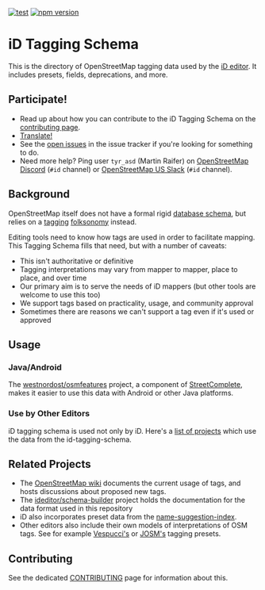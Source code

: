 [![test](https://github.com/openstreetmap/id-tagging-schema/actions/workflows/test.yml/badge.svg?branch=main)](https://github.com/openstreetmap/id-tagging-schema/actions/workflows/test.yml) [![npm version](https://badge.fury.io/js/%40openstreetmap%2Fid-tagging-schema.svg)](https://badge.fury.io/js/%40openstreetmap%2Fid-tagging-schema)

# iD Tagging Schema

This is the directory of OpenStreetMap tagging data used by the [iD editor](https://github.com/openstreetmap/iD).
It includes presets, fields, deprecations, and more.

## Participate!

* Read up about how you can contribute to the iD Tagging Schema on the [contributing page](CONTRIBUTING.md).
* [Translate!](CONTRIBUTING.md#Translating)
* See the [open issues](https://github.com/openstreetmap/id-tagging-schema/issues?state=open) in the issue tracker if you're looking for something to do.
* Need more help? Ping user `tyr_asd` (Martin Raifer) on [OpenStreetMap Discord](https://discord.gg/openstreetmap) (`#id` channel) or [OpenStreetMap US Slack](https://slack.openstreetmap.us/) (`#id` channel).

## Background

OpenStreetMap itself does not have a formal rigid [database schema](https://en.wikipedia.org/wiki/Database_schema), but relies on a [tagging](https://wiki.openstreetmap.org/wiki/Tags) [folksonomy](https://en.wikipedia.org/wiki/Folksonomy) instead.

Editing tools need to know how tags are used in order to facilitate mapping.
This Tagging Schema fills that need, but with a number of caveats:

- This isn't authoritative or definitive
- Tagging interpretations may vary from mapper to mapper, place to place, and over time
- Our primary aim is to serve the needs of iD mappers (but other tools are welcome to use this too)
- We support tags based on practicality, usage, and community approval
- Sometimes there are reasons we can't support a tag even if it's used or approved

## Usage

### Java/Android

The [westnordost/osmfeatures](https://github.com/westnordost/osmfeatures) project,
a component of [StreetComplete](https://github.com/westnordost/StreetComplete),
makes it easier to use this data with Android or other Java platforms.

### Use by Other Editors

iD tagging schema is used not only by iD. Here's a [list of projects](https://github.com/openstreetmap/id-tagging-schema/wiki/Projects-that-are-using-this-tagging-schema) which use the data from the id-tagging-schema.

## Related Projects

* The [OpenStreetMap wiki](https://wiki.openstreetmap.org/wiki/Map_features) documents the current usage of tags, and hosts discussions about proposed new tags.
* The [ideditor/schema-builder](https://github.com/ideditor/schema-builder) project holds the documentation for the data format used in this repository
* iD also incorporates preset data from the [name-suggestion-index](https://github.com/osmlab/name-suggestion-index).
* Other editors also include their own models of interpretations of OSM tags. See for example [Vespucci's](https://github.com/simonpoole/beautified-JOSM-preset) or [JOSM's](https://josm.openstreetmap.de/wiki/Presets) tagging presets.

## Contributing

See the dedicated [CONTRIBUTING](CONTRIBUTING.md) page for information about this.
